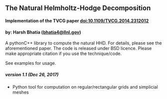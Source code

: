 ## The Natural Helmholtz-Hodge Decomposition

#### Implementation of the TVCG paper [doi:10.1109/TVCG.2014.2312012](http://dx.doi.org/10.1109/TVCG.2014.2312012)
#### by: Harsh Bhatia (bhatia4@llnl.gov)

A pythonC++ library to compute the natural HHD. For details, please see the aforementioned paper. The code is released under BSD licence. Please make appropriate citation if you use the technique/code.

See examples for usage.

##### version 1.1 (Dec 26, 2017)
* Python tool for computation on regular/rectangular grids and simplicial meshes


